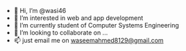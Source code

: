 - 👋 Hi, I’m @wasi46
- 👀 I’m interested in web and app development
- 🌱 I’m currently student of Computer Systems Engineering
- 💞️ I’m looking to collaborate on ...
- 📫 just email me on waseemahmed8129@gmail.com

<!---
wasi46/wasi46 is a ✨ special ✨ repository because its `README.md` (this file) appears on your GitHub profile.
You can click the Preview link to take a look at your changes.
--->
